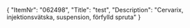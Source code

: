 {
  "ItemNr": "062498",
  "Title": "test",
  "Description": "Cervarix, injektionsvätska, suspension, förfylld spruta"
}